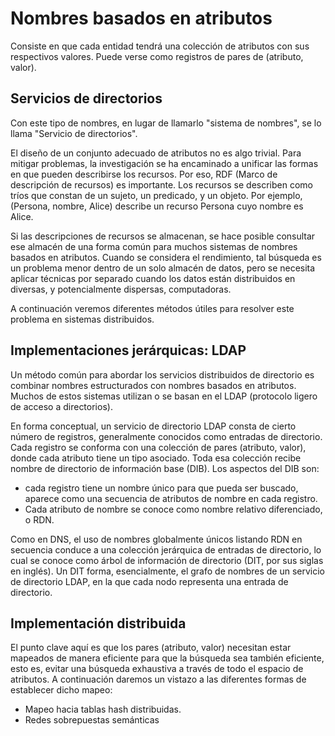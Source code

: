 # Nombres basados en atributos
Consiste en que cada entidad tendrá una colección de atributos con sus respectivos valores. Puede verse como registros de pares de (atributo, valor).

## Servicios de directorios
Con este tipo de nombres, en lugar de llamarlo "sistema de nombres", se lo llama "Servicio de directorios".

El diseño de un conjunto adecuado de atributos no es algo trivial. Para mitigar problemas, la investigación se ha encaminado a unificar las formas en que pueden describirse los recursos. Por eso, RDF (Marco de descripción de recursos) es importante. Los recursos se describen como tríos que constan de un sujeto, un predicado, y un objeto. Por ejemplo, (Persona, nombre, Alice) describe un recurso Persona cuyo nombre es Alice.

Si las descripciones de recursos se almacenan, se hace posible consultar ese almacén de una
forma común para muchos sistemas de nombres basados en atributos. Cuando se considera el rendimiento, tal búsqueda es un problema menor dentro de un solo almacén de datos, pero
se necesita aplicar técnicas por separado cuando los datos están distribuidos en diversas, y potencialmente dispersas, computadoras.

A continuación veremos diferentes métodos útiles para resolver
este problema en sistemas distribuidos.

## Implementaciones jerárquicas: LDAP
Un método común para abordar los servicios distribuidos de directorio es combinar nombres estructurados con nombres basados en atributos. Muchos de estos sistemas utilizan o se basan en el LDAP (protocolo ligero de acceso a directorios).

En forma conceptual, un servicio de directorio LDAP consta de cierto número de registros, generalmente conocidos como entradas de directorio. Cada registro se conforma con una colección de pares (atributo, valor), donde cada atributo tiene un tipo asociado. Toda esa colección recibe nombre de directorio de información base (DIB). Los aspectos del DIB son:
- cada registro tiene un nombre único para que pueda ser buscado, aparece como una secuencia de atributos de nombre en cada registro.
- Cada atributo de nombre se conoce como nombre relativo diferenciado, o RDN.

Como en DNS, el uso de nombres globalmente únicos listando RDN en secuencia conduce a una colección jerárquica de entradas de directorio, lo cual se conoce como árbol de información de directorio (DIT, por sus siglas en inglés). Un DIT forma, esencialmente, el grafo de nombres de un servicio de directorio LDAP, en la que cada nodo representa una entrada de directorio.

## Implementación distribuida
El punto clave aquí es que los pares (atributo, valor) necesitan estar mapeados de manera eficiente para que la búsqueda sea también eficiente, esto es, evitar una búsqueda exhaustiva a través de todo el espacio de atributos. A continuación daremos un vistazo a las diferentes formas de establecer dicho mapeo:
- Mapeo hacia tablas hash distribuidas.
- Redes sobrepuestas semánticas

